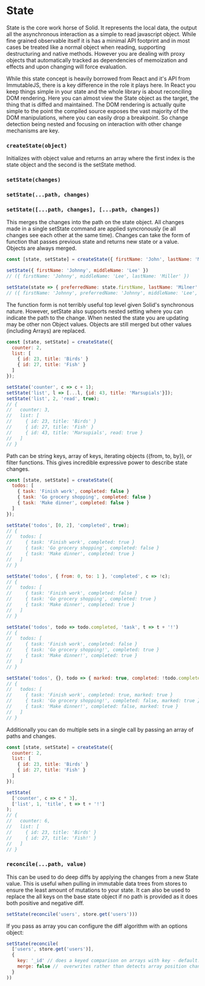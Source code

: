 # State

State is the core work horse of Solid. It represents the local data, the output all the asynchronous interaction as a simple to read javascript object. While fine grained observable itself it is has a minimal API footprint and in most cases be treated like a normal object when reading, supporting destructuring and native methods. However you are dealing with proxy objects that automatically tracked as dependencies of memoization and effects and upon changing will force evaluation.

While this state concept is heavily borrowed from React and it's API from ImmutableJS, there is a key difference in the role it plays here. In React you keep things simple in your state and the whole library is about reconciling DOM rendering. Here you can almost view the State object as the target, the thing that is diffed and maintained. The DOM rendering is actually quite simple to the point the compiled source exposes the vast majority of the DOM manipulations, where you can easily drop a breakpoint. So change detection being nested and focusing on interaction with other change mechanisms are key.

### `createState(object)`

Initializes with object value and returns an array where the first index is the state object and the second is the setState method.

### `setState(changes)`
### `setState(...path, changes)`
### `setState([...path, changes], [...path, changes])`

This merges the changes into the path on the state object. All changes made in a single setState command are applied syncronously (ie all changes see each other at the same time). Changes can take the form of function that passes previous state and returns new state or a value. Objects are always merged.

```js
const [state, setState] = createState({ firstName: 'John', lastName: 'Miller' });

setState({ firstName: 'Johnny', middleName: 'Lee' })
// ({ firstName: 'Johnny', middleName: 'Lee', lastName: 'Miller' })

setState(state => { preferredName: state.firstName, lastName: 'Milner' });
// ({ firstName: 'Johnny', preferredName: 'Johnny', middleName: 'Lee', lastName: 'Milner' })
```

The function form is not terribly useful top level given Solid's synchronous nature. However, setState also supports nested setting where you can indicate the path to the change. When nested the state you are updating may be other non Object values. Objects are still merged but other values (including Arrays) are replaced.

```js
const [state, setState] = createState({
  counter: 2,
  list: [
    { id: 23, title: 'Birds' }
    { id: 27, title: 'Fish' }
  ]
});

setState('counter', c => c + 1);
setState('list', l => [...l, {id: 43, title: 'Marsupials'}]);
setState('list', 2, 'read', true);
// {
//   counter: 3,
//   list: [
//     { id: 23, title: 'Birds' }
//     { id: 27, title: 'Fish' }
//     { id: 43, title: 'Marsupials', read: true }
//   ]
// }
```
Path can be string keys, array of keys, iterating objects ({from, to, by}), or filter functions. This gives incredible expressive power to describe state changes.

```js
const [state, setState] = createState({
  todos: [
    { task: 'Finish work', completed: false }
    { task: 'Go grocery shopping', completed: false }
    { task: 'Make dinner', completed: false }
  ]
});

setState('todos', [0, 2], 'completed', true);
// {
//   todos: [
//     { task: 'Finish work', completed: true }
//     { task: 'Go grocery shopping', completed: false }
//     { task: 'Make dinner', completed: true }
//   ]
// }

setState('todos', { from: 0, to: 1 }, 'completed', c => !c);
// {
//   todos: [
//     { task: 'Finish work', completed: false }
//     { task: 'Go grocery shopping', completed: true }
//     { task: 'Make dinner', completed: true }
//   ]
// }

setState('todos', todo => todo.completed, 'task', t => t + '!')
// {
//   todos: [
//     { task: 'Finish work', completed: false }
//     { task: 'Go grocery shopping!', completed: true }
//     { task: 'Make dinner!', completed: true }
//   ]
// }

setState('todos', {}, todo => { marked: true, completed: !todo.completed })
// {
//   todos: [
//     { task: 'Finish work', completed: true, marked: true }
//     { task: 'Go grocery shopping!', completed: false, marked: true }
//     { task: 'Make dinner!', completed: false, marked: true }
//   ]
// }
```

Additionally you can do multiple sets in a single call by passing an array of paths and changes.

```js
const [state, setState] = createState({
  counter: 2,
  list: [
    { id: 23, title: 'Birds' }
    { id: 27, title: 'Fish' }
  ]
});

setState(
  ['counter', c => c * 3],
  ['list', 1, 'title', t => t + '!']
);
// {
//   counter: 6,
//   list: [
//     { id: 23, title: 'Birds' }
//     { id: 27, title: 'Fish!' }
//   ]
// }
```

### `reconcile(...path, value)`

This can be used to do deep diffs by applying the changes from a new State value. This is useful when pulling in immutable data trees from stores to ensure the least amount of mutations to your state. It can also be used to replace the all keys on the base state object if no path is provided as it does both positive and negative diff.

```js
setState(reconcile('users', store.get('users')))
```

If you pass as array you can configure the diff algorithm with an options object:

```js
setState(reconcile(
  ['users', store.get('users')],
  {
    key: '_id' // does a keyed comparison on arrays with key - default: 'id'
    merge: false //  overwrites rather than detects array position changes when not keyed - default: false
  }
))
```
